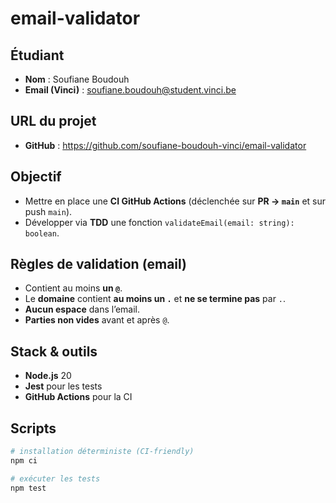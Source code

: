 # email-validator

## Étudiant
- **Nom** : Soufiane Boudouh  
- **Email (Vinci)** : soufiane.boudouh@student.vinci.be

## URL du projet
- **GitHub** : <https://github.com/soufiane-boudouh-vinci/email-validator>

## Objectif
- Mettre en place une **CI GitHub Actions** (déclenchée sur **PR → `main`** et sur push `main`).
- Développer via **TDD** une fonction `validateEmail(email: string): boolean`.

## Règles de validation (email)
- Contient au moins **un `@`**.
- Le **domaine** contient **au moins un `.`** et **ne se termine pas** par `.`.
- **Aucun espace** dans l’email.
- **Parties non vides** avant et après `@`.

## Stack & outils
- **Node.js** 20
- **Jest** pour les tests
- **GitHub Actions** pour la CI

## Scripts
```bash
# installation déterministe (CI-friendly)
npm ci

# exécuter les tests
npm test
